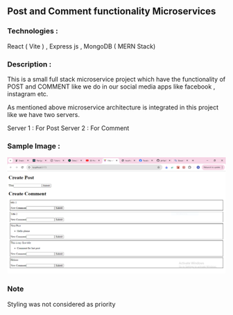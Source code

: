## Post and Comment functionality Microservices

### Technologies :

React ( Vite ) , Express js , MongoDB ( MERN Stack)

### Description :

This is a small full stack microservice project which have the functionality of POST and COMMENT like we do in our social media apps like facebook , instagram etc.

As mentioned above microservice architecture is integrated in this project like we have two servers.

Server 1 : For Post
Server 2 : For Comment

### Sample Image :

![](./Client_React//public/image.png)

### Note

Styling was not considered as priority
